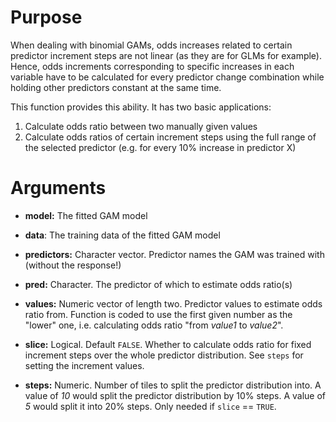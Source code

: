 # Purpose

When dealing with binomial GAMs, odds increases related to certain predictor increment steps are not linear (as they are for GLMs for example). 
Hence, odds increments corresponding to specific increases in each variable have to be calculated for every predictor change combination while holding other predictors constant at the same time.  

This function provides this ability. It has two basic applications:  
1. Calculate odds ratio between two manually given values  
2. Calculate odds ratios of certain increment steps using the full range of the selected predictor (e.g. for every 10% increase in predictor X)

# Arguments

- **model:** The fitted GAM model

- **data**: The training data of the fitted GAM model

- **predictors:** Character vector. Predictor names the GAM was trained with (without the response!)

- **pred:** Character. The predictor of which to estimate odds ratio(s)

- **values:** Numeric vector of length two. Predictor values to estimate odds ratio from. Function is coded to use the first given number as the "lower" one, i.e. calculating odds ratio "from *value1* to *value2*". 

- **slice:** Logical. Default `FALSE`. Whether to calculate odds ratio for fixed increment steps over the whole predictor distribution. See `steps` for setting the increment values.

- **steps:** Numeric. Number of tiles to split the predictor distribution into. A value of *10* would split the predictor distribution by 10% steps. A value of *5* would split it into 20% steps. Only needed if `slice` == `TRUE`.

